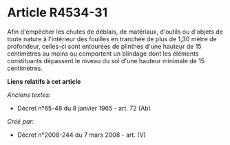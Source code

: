 # Article R4534-31

Afin d'empêcher les chutes de déblais, de matériaux, d'outils ou d'objets de toute nature à l'intérieur des fouilles en
tranchée de plus de 1,30 mètre de profondeur, celles-ci sont entourées de plinthes d'une hauteur de 15 centimètres au moins
ou comportent un blindage dont les éléments constituants dépassent le niveau du sol d'une hauteur minimale de 15 centimètres.

**Liens relatifs à cet article**

_Anciens textes_:

  - Décret n°65-48 du 8 janvier 1965 - art. 72 (Ab)

_Créé par_:

  - Décret n°2008-244 du 7 mars 2008 - art. (V)
